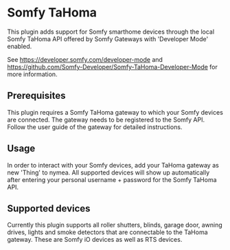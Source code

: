 # Somfy TaHoma

This plugin adds support for Somfy smarthome devices through the local
Somfy TaHoma API offered by Somfy Gateways with 'Developer Mode'
enabled.

See <https://developer.somfy.com/developer-mode> and <https://github.com/Somfy-Developer/Somfy-TaHoma-Developer-Mode>
for more information.

## Prerequisites

This plugin requires a Somfy TaHoma gateway to which your Somfy devices
are connected. The gateway needs to be registered to the Somfy API.
Follow the user guide of the gateway for detailed instructions.

## Usage

In order to interact with your Somfy devices, add your TaHoma gateway as new
'Thing' to nymea. All supported devices will show up automatically after
entering your personal username + password for the Somfy TaHoma API.

## Supported devices

Currently this plugin supports all roller shutters, blinds, garage
door, awning drives, lights and smoke detectors that are connectable to the
TaHoma gateway. These are Somfy iO devices as well as RTS devices.
